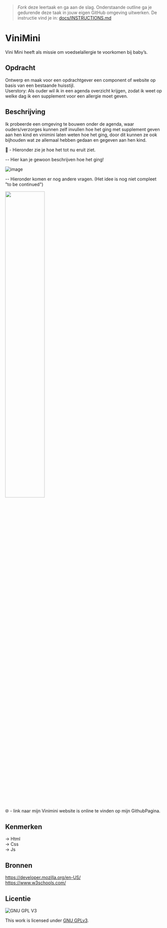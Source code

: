 > _Fork_ deze leertaak en ga aan de slag. 
Onderstaande outline ga je gedurende deze taak in jouw eigen GitHub omgeving uitwerken. 
De instructie vind je in: [docs/INSTRUCTIONS.md](docs/INSTRUCTIONS.md)

# ViniMini
<!-- Geef je project een titel en schrijf in één zin wat het is --> 
Vini Mini heeft als missie om voedselallergie te voorkomen bij baby’s.

## Opdracht
Ontwerp en maak voor een opdrachtgever een component of website op basis van een bestaande huisstijl. <br>
Userstory: Als ouder wil ik in een agenda overzicht krijgen, zodat ik weet op welke dag ik een supplement voor een allergie moet geven.

## Beschrijving
<!-- In de Beschrijving staat hoe je project er uit ziet, hoe het werkt en wat je er mee kan. -->

Ik probeerde een omgeving te bouwen onder de agenda, waar ouders/verzorges kunnen zelf invullen hoe het ging met supplement geven aan hen kind en vinimini laten weten hoe het ging, door dit kunnen ze ook bijhouden wat ze allemaal hebben gedaan en gegeven aan hen kind.

<!-- Voeg een mooie poster visual toe 📸 -->

📸 - Hieronder zie je hoe het tot nu eruit ziet. 

-- Hier kan je gewoon beschrijven hoe het ging!

![image](https://user-images.githubusercontent.com/112857932/207378646-931ce4bf-94c9-49f9-8427-e6a6cebc0194.png)

-- Hieronder komen er nog andere vragen. (Het idee is nog niet compleet "to  be continued")

<img src="https://user-images.githubusercontent.com/112857932/207378819-1cbc03fd-f0d5-44f6-932f-2144a84e34c3.png" width= 50%>


<!-- Voeg een link toe naar Github Pages 🌐-->

🌐 - link naar mijn Vinimini website is online te vinden op mijn GithubPagina.

## Kenmerken
<!-- Bij Kenmerken staat welke technieken zijn gebruikt en hoe. Wat is de HTML structuur? Wat zijn de belangrijkste dingen in CSS? Wat is er met Javascript gedaan en hoe? Misschien heb je een framwork of library gebruikt? -->

-> Html <br>
-> Css <br>
-> Js

## Bronnen

https://developer.mozilla.org/en-US/  <br>
https://www.w3schools.com/


## Licentie

![GNU GPL V3](https://www.gnu.org/graphics/gplv3-127x51.png)

This work is licensed under [GNU GPLv3](./LICENSE).
